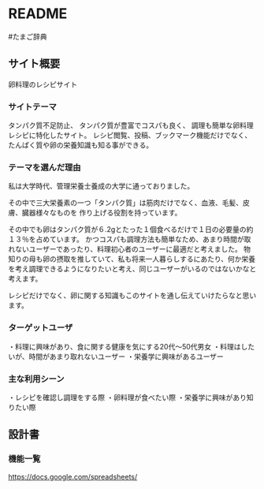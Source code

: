 # README

#たまご辞典

## サイト概要
卵料理のレシピサイト

### サイトテーマ
タンパク質不足防止、
タンパク質が豊富でコスパも良く、
調理も簡単な卵料理レシピに特化したサイト。
レシピ閲覧、投稿、ブックマーク機能だけでなく、たんぱく質や卵の栄養知識も知る事ができる。


### テーマを選んだ理由
私は大学時代、管理栄養士養成の大学に通っておりました。

その中で三大栄養素の一つ「タンパク質」は筋肉だけでなく、血液、毛髪、皮膚、臓器様々なものを
作り上げる役割を持っています。

その中でも卵はタンパク質が６.2gとたった１個食べるだけで１日の必要量の約１３％を占めています。
かつコスパも調理方法も簡単なため、あまり時間が取れないユーザーであったり、料理初心者のユーザーに最適だと考えました。
物知りの母も卵の摂取を推していて、私も将来一人暮らしするにあたり、何か栄養を考え調理できるようになりたいと考え、同じユーザーがいるのではないかなと考えます。

レシピだけでなく、卵に関する知識もこのサイトを通し伝えていけたらなと思います。

### ターゲットユーザ
・料理に興味があり、食に関する健康を気にする20代〜50代男女
・料理はしたいが、時間があまり取れないユーザー
・栄養学に興味があるユーザー

### 主な利用シーン
・レシピを確認し調理をする際
・卵料理が食べたい際
・栄養学に興味があり知りたい際

## 設計書

### 機能一覧
https://docs.google.com/spreadsheets/
